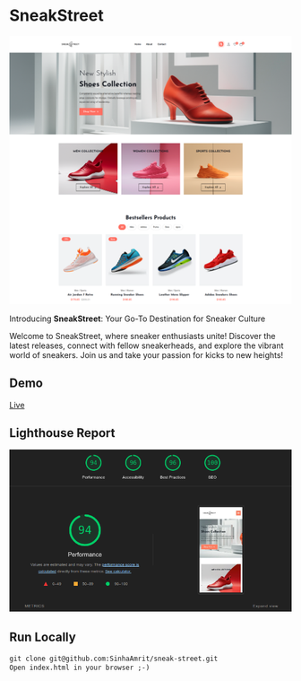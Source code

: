 # SneakStreet

![screenshot](/SneakStreet.png)

Introducing **SneakStreet**: Your Go-To Destination for Sneaker Culture

Welcome to SneakStreet, where sneaker enthusiasts unite! Discover the latest releases, connect with fellow sneakerheads, and explore the vibrant world of sneakers. Join us and take your passion for kicks to new heights!

## Demo

[Live](https://sinhaamrit.github.io/sneak-street/dist/)

## Lighthouse Report

![screenshot(Lighthouse report)](/lighthouse-report.png)

## Run Locally

    git clone git@github.com:SinhaAmrit/sneak-street.git
    Open index.html in your browser ;-)
